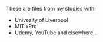 These are files from my studies with:
- Univesity of Liverpool
- MIT xPro
- Udemy, YouTube and elsewhere...

<!---
mhtattersall/mhtattersall is a ✨ special ✨ repository because its `README.md` (this file) appears on your GitHub profile.
You can click the Preview link to take a look at your changes.
--->
